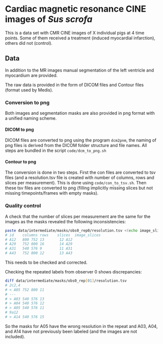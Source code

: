 # Cardiac magnetic resonance CINE images of *Sus scrofa*

This is a data set with CMR CINE images of X individual pigs at 4 time points. Some of them received a treatment (induced myocardial infarction), others did not (control).


## Data

In addition to the MR images manual segmentation of the left ventricle and myocardium are provided.

The raw data is provided in the form of DICOM files and Contour files (format used by Medis).

### Conversion to png

Both images and segmentation masks are also provided in png format with a unified naming scheme.

#### DICOM to png

DICOM files are converted to png using the program `dcm2pnm`, the naming of png files is derived from the DICOM folder structure and file names. All steps are bundled in the script `code/dcm_to_png.sh`

#### Contour to png

The conversion is done in two steps. First the con files are converted to tsv files (and a resolution.tsv file is created with number of columns, rows and slices per measurement). This is done using `code/con_to_tsv.sh`.
Then these tsv files are converted to png (filling implicitly missing slices but not missing timepoints/frames with empty masks).

### Quality control

A check that the number of slices per measurement are the same for the images as the masks revealed the following inconsistencies:

```zsh
paste data/intermediate/masks/obs0_rep0/resolution.tsv <(echo image_slices;ls data/png/images/A*_slice0*_frame000* | cut -f1 -d "_" | cut -f4 -d"/" | uniq -c) | awk '$4 != $5'
# id	columns	rows	slices	image_slices
# A12	800	752	13	     12 A12
# A29	752	800	16	     14 A29
# A31	540	576	9	     11 A31
# A43	752	800	12	     13 A43
```

This needs to be checked and corrected.

Checking the repeated labels from observer 0 shows discrepancies:

```zsh
diff data/intermediate/masks/obs0_rep[01]/resolution.tsv
# 2c2,4
# < A05	752	800	11
# ---
# > A03	540	576	13
# > A04	540	576	12
# > A05	540	576	11
# 9a12
# > A14	540	576	15
```

So the masks for A05 have the wrong resolution in the repeat and A03, A04, and A14 have not previously been labeled (and the images are not included).
